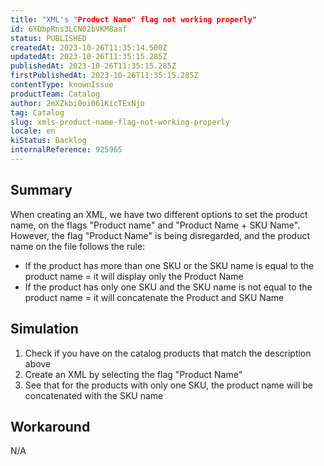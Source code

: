 ```yaml
---
title: "XML's "Product Name" flag not working properly"
id: 6YDbpRns3LCN02bVKM8aaf
status: PUBLISHED
createdAt: 2023-10-26T11:35:14.500Z
updatedAt: 2023-10-26T11:35:15.285Z
publishedAt: 2023-10-26T11:35:15.285Z
firstPublishedAt: 2023-10-26T11:35:15.285Z
contentType: knownIssue
productTeam: Catalog
author: 2mXZkbi0oi061KicTExNjo
tag: Catalog
slug: xmls-product-name-flag-not-working-properly
locale: en
kiStatus: Backlog
internalReference: 925965
---
```


## Summary


When creating an XML, we have two different options to set the product name, on the flags "Product name" and "Product Name + SKU Name". However, the flag "Product Name" is being disregarded, and the product name on the file follows the rule:
- If the product has more than one SKU or the SKU name is equal to the product name = it will display only the Product Name
- If the product has only one SKU and the SKU name is not equal to the product name = it will concatenate the Product and SKU Name


##

## Simulation



1. Check if you have on the catalog products that match the description above
2. Create an XML by selecting the flag "Product Name"
3. See that for the products with only one SKU, the product name will be concatenated with the SKU name


##

## Workaround


N/A




